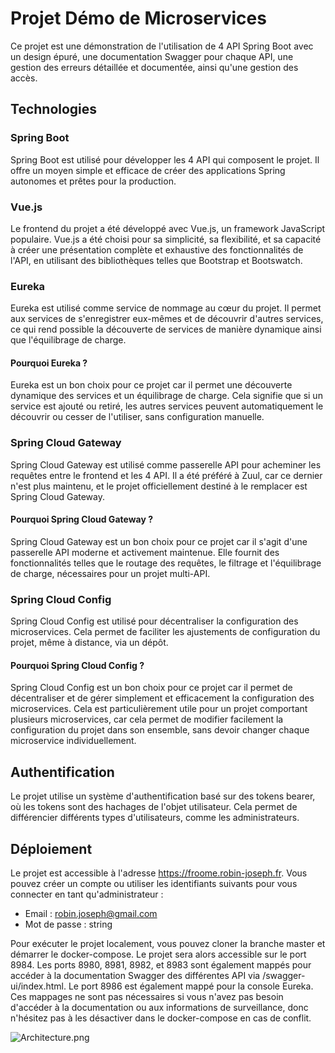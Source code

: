 # Projet Démo de Microservices

Ce projet est une démonstration de l'utilisation de 4 API Spring Boot avec un design épuré, une documentation Swagger pour chaque API, une gestion des erreurs détaillée et documentée, ainsi qu'une gestion des accès.

## Technologies
### Spring Boot
Spring Boot est utilisé pour développer les 4 API qui composent le projet. Il offre un moyen simple et efficace de créer des applications Spring autonomes et prêtes pour la production.

### Vue.js
Le frontend du projet a été développé avec Vue.js, un framework JavaScript populaire. Vue.js a été choisi pour sa simplicité, sa flexibilité, et sa capacité à créer une présentation complète et exhaustive des fonctionnalités de l'API, en utilisant des bibliothèques telles que Bootstrap et Bootswatch.

### Eureka
Eureka est utilisé comme service de nommage au cœur du projet. Il permet aux services de s'enregistrer eux-mêmes et de découvrir d'autres services, ce qui rend possible la découverte de services de manière dynamique ainsi que l'équilibrage de charge.

#### Pourquoi Eureka ?
Eureka est un bon choix pour ce projet car il permet une découverte dynamique des services et un équilibrage de charge. Cela signifie que si un service est ajouté ou retiré, les autres services peuvent automatiquement le découvrir ou cesser de l'utiliser, sans configuration manuelle.

### Spring Cloud Gateway
Spring Cloud Gateway est utilisé comme passerelle API pour acheminer les requêtes entre le frontend et les 4 API. Il a été préféré à Zuul, car ce dernier n'est plus maintenu, et le projet officiellement destiné à le remplacer est Spring Cloud Gateway.

#### Pourquoi Spring Cloud Gateway ?
Spring Cloud Gateway est un bon choix pour ce projet car il s'agit d'une passerelle API moderne et activement maintenue. Elle fournit des fonctionnalités telles que le routage des requêtes, le filtrage et l'équilibrage de charge, nécessaires pour un projet multi-API.

### Spring Cloud Config
Spring Cloud Config est utilisé pour décentraliser la configuration des microservices. Cela permet de faciliter les ajustements de configuration du projet, même à distance, via un dépôt.

#### Pourquoi Spring Cloud Config ?
Spring Cloud Config est un bon choix pour ce projet car il permet de décentraliser et de gérer simplement et efficacement la configuration des microservices. Cela est particulièrement utile pour un projet comportant plusieurs microservices, car cela permet de modifier facilement la configuration du projet dans son ensemble, sans devoir changer chaque microservice individuellement.

## Authentification
Le projet utilise un système d'authentification basé sur des tokens bearer, où les tokens sont des hachages de l'objet utilisateur. Cela permet de différencier différents types d'utilisateurs, comme les administrateurs.

## Déploiement
Le projet est accessible à l'adresse https://froome.robin-joseph.fr. Vous pouvez créer un compte ou utiliser les identifiants suivants pour vous connecter en tant qu'administrateur :
- Email : robin.joseph@gmail.com
- Mot de passe : string

Pour exécuter le projet localement, vous pouvez cloner la branche master et démarrer le docker-compose. Le projet sera alors accessible sur le port 8984. Les ports 8980, 8981, 8982, et 8983 sont également mappés pour accéder à la documentation Swagger des différentes API via /swagger-ui/index.html. Le port 8986 est également mappé pour la console Eureka. Ces mappages ne sont pas nécessaires si vous n'avez pas besoin d'accéder à la documentation ou aux informations de surveillance, donc n'hésitez pas à les désactiver dans le docker-compose en cas de conflit.

![Architecture.png](https://github.com/robjo82/froome/blob/main/froome-ui/public/Architecture.png?raw=true)